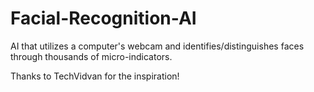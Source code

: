 # Facial-Recognition-AI
AI that utilizes a computer's webcam and identifies/distinguishes faces through thousands of micro-indicators.


Thanks to TechVidvan for the inspiration!
